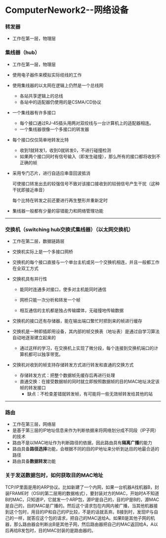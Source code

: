 # ComputerNework2--网络设备

### 转发器

+ 工作在第一层，物理层

### 集线器（hub）

+ 工作在第一层，物理层

+ 使用电子器件来模拟实际缆线的工作

+ 使用集线器的以太网在逻辑上仍然是一个总线网
  + 各站共享逻辑上的总线
  + 各站中的适配器仍使用的是CSMA/CD协议

+ 一个集线器有许多接口
  + 每个接口通过RJ-45插头用两对双绞线与一台计算机上的适配器相连。
  + 一个集线器很像一个多接口的转发器

+ 每个接口仅仅简单地转发比特

  + 收到1就转发1，收到0就转发0，不进行碰撞检测
  + 如果两个接口同时有信号输入（即发生碰撞），那么所有的接口都将收到不正确的帧

+ 采用专门芯片，进行自适应串音回波抵消

  可使接口转发出去的较强信号不致对该接口接收到的较弱信号产生干扰（这种干扰即接近串音）

  每个比特在转发之前还要进行再生整形并重新定时

+ 集线器一般都有少量的容错能力和网络管理功能

---

### 交换机（switching hub交换式集线器）（以太网交换机）

+ 工作在第二层，数据链路层

+ 交换机实际上是一个多接口网桥

+ 交换机的每个接口直接与一个单台主机或另一个交换机相连，并且一般都工作在全双工方式

+ 交换机具有并行性

  + 能同时连通多对接口，使多对主机能同时通信

  + 网桥只能一次分析和转发一个帧

  + 相互通信的主机都是独占传输媒体，无碰撞地传输数据

+ 交换机的接口还有存储器，能在输出端口繁忙时把到来的帧进行缓存
+ 交换机是一种即插即用设备，其内部的帧交换表（地址表）是通过自学习算法自动地逐渐建立起来的
  + 通过这样的学习，在交换机上实现了微分段，每个连接到交换机端口的计算机都可以独享带宽。
+ 交换机对收到的帧支持存储转发方式进行转发和直通的交换方式
  + 存储转发方式：把整个数据帧先缓存后再进行处理
  + 直通交换：在接受数据帧的同时就立即按照数据帧的目的MAC地址决定该帧的转发接口
    + 缺点：不检查差错就转发帧，有可能将一些无效帧转发给其他的站

---

### 路由

+ 工作在第三层，网络层
+ 是基于第三层的IP地址信息来作为判断依据来将网络划分成不同段（IP子网）的技术
+ 路由不是以MAC地址作为判断路径的依据，因此路由具有**隔离广播**的能力
+ 路由具备**路径选择**功能，会根据不同的目的IP地址来分析到达目的地最合适的路径
+ 路由具备**数据转发**功能

### 关于发送数据包时，如何获取目的MAC地址

TCP/IP里面是用的ARP协议。比如新建了一个内网，如果一台机器A找机器B，封装FRAME时（OSI的第二层用的数据格式），要封装对方的MAC，开始时A不知道B的MAC，只知道IP，它就发一个ARP包，源IP是自己的，目的IP是B的，源MAC是自己的，目的MAC是广播的。然后这个请求包在内网内被广播，当其他机器接到这个包时，用目的IP和自己的IP比较，不是的话就丢弃。B接到时，发现IP与自己的一样，就答应这个包的请求，把自己的MAC送给A。如果B是其他子网的机器，那么路由器会判断出B是其他子网，然后路由器把自己的MAC返回给A，A以后再给B发包时，目的MAC封装的是路由器的。

